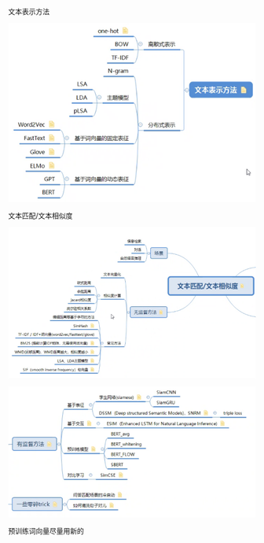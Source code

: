 文本表示方法

![image-20210911202228357](img/image-20210911202228357.png)

文本匹配/文本相似度

![image-20210911202758164](img/image-20210911202758164.png)

![image-20210911203528170](img/image-20210911203528170.png)

预训练词向量尽量用新的